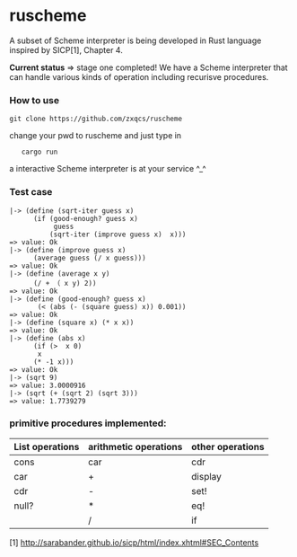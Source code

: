 # ruscheme
A subset of Scheme interpreter is being developed in Rust language inspired by SICP[1], Chapter 4.


**Current status** => stage one completed! We have a Scheme interpreter that can handle various kinds of
operation including recurisve procedures.

### How to use
```
git clone https://github.com/zxqcs/ruscheme
```
change your pwd to ruscheme and just type in
```
   cargo run
```
a interactive Scheme interpreter is at your service ^_^  

### Test case
```
|-> (define (sqrt-iter guess x)
      (if (good-enough? guess x)
           guess
          (sqrt-iter (improve guess x)  x)))
=> value: Ok
|-> (define (improve guess x)
      (average guess (/ x guess)))
=> value: Ok
|-> (define (average x y)
      (/ + （ x y) 2))
=> value: Ok
|-> (define (good-enough? guess x)
       (< (abs (- (square guess) x)) 0.001))
=> value: Ok
|-> (define (square x) (* x x))
=> value: Ok
|-> (define (abs x)
      (if (>  x 0)
       x
      (* -1 x)))
=> value: Ok
|-> (sqrt 9)
=> value: 3.0000916
|-> (sqrt (+ (sqrt 2) (sqrt 3)))
=> value: 1.7739279
```
### primitive procedures implemented:
List operations | arithmetic operations | other operations
------------ | ------------- | -------------
cons | car | cdr
car | + | display
cdr | - | set!
null? | * | eq!
      | / | if

[1] http://sarabander.github.io/sicp/html/index.xhtml#SEC_Contents
